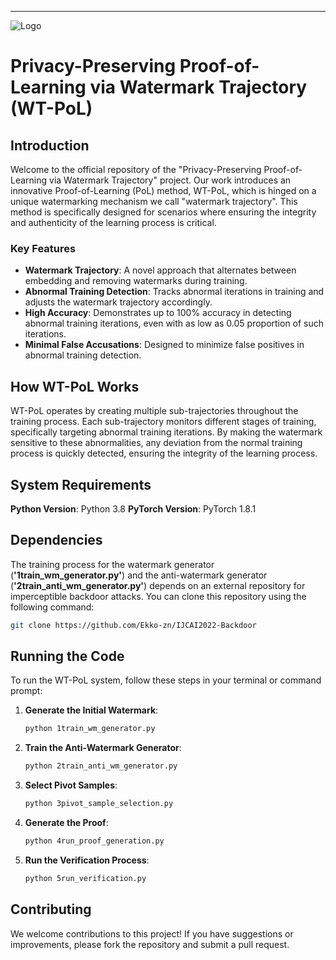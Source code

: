 ---

![Logo](https://github.com/ProofofLearning/images.git/watermark-trajectory.png)
# Privacy-Preserving Proof-of-Learning via Watermark Trajectory (WT-PoL)

## Introduction

Welcome to the official repository of the "Privacy-Preserving Proof-of-Learning via Watermark Trajectory" project. Our work introduces an innovative Proof-of-Learning (PoL) method, WT-PoL, which is hinged on a unique watermarking mechanism we call "watermark trajectory". This method is specifically designed for scenarios where ensuring the integrity and authenticity of the learning process is critical.

### Key Features

- **Watermark Trajectory**: A novel approach that alternates between embedding and removing watermarks during training.
- **Abnormal Training Detection**: Tracks abnormal iterations in training and adjusts the watermark trajectory accordingly.
- **High Accuracy**: Demonstrates up to 100% accuracy in detecting abnormal training iterations, even with as low as 0.05 proportion of such iterations.
- **Minimal False Accusations**: Designed to minimize false positives in abnormal training detection.

## How WT-PoL Works

WT-PoL operates by creating multiple sub-trajectories throughout the training process. Each sub-trajectory monitors different stages of training, specifically targeting abnormal training iterations. By making the watermark sensitive to these abnormalities, any deviation from the normal training process is quickly detected, ensuring the integrity of the learning process.

## System Requirements

**Python Version**: Python 3.8
**PyTorch Version**: PyTorch 1.8.1

## Dependencies

The training process for the watermark generator (**'1train_wm_generator.py'**) and the anti-watermark generator (**'2train_anti_wm_generator.py'**) depends on an external repository for imperceptible backdoor attacks. You can clone this repository using the following command:

```bash
git clone https://github.com/Ekko-zn/IJCAI2022-Backdoor
```

## Running the Code

To run the WT-PoL system, follow these steps in your terminal or command prompt:

1. **Generate the Initial Watermark**: 
   ```bash
   python 1train_wm_generator.py
   ```

2. **Train the Anti-Watermark Generator**: 
   ```bash
   python 2train_anti_wm_generator.py
   ```

3. **Select Pivot Samples**: 
   ```bash
   python 3pivot_sample_selection.py
   ```

4. **Generate the Proof**: 
   ```bash
   python 4run_proof_generation.py
   ```

5. **Run the Verification Process**: 
   ```bash
   python 5run_verification.py
   ```

## Contributing

We welcome contributions to this project! If you have suggestions or improvements, please fork the repository and submit a pull request.

